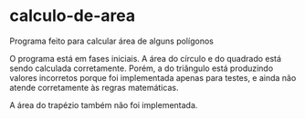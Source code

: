 # calculo-de-area
Programa feito para calcular área de alguns polígonos

O programa está em fases iniciais. A área do círculo e do quadrado está sendo calculada corretamente. Porém, a do triângulo está produzindo valores incorretos porque foi implementada apenas para testes, e ainda não atende corretamente às regras matemáticas.

A área do trapézio também não foi implementada.
